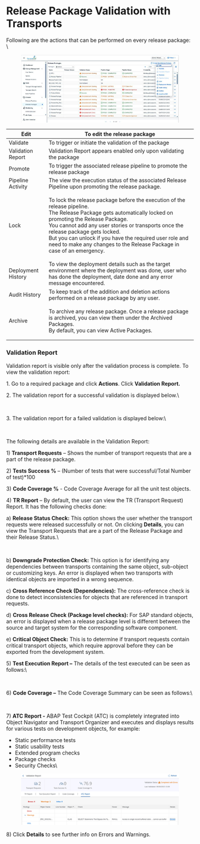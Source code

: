 # Release Package Validation with Transports

Following are the actions that can be performed on every release package:\
\


<figure><img src="../../.gitbook/assets/image (15).png" alt=""><figcaption></figcaption></figure>

| Edit               | To edit the release package                                                                                                                                                                                                                                                                                                                                                                      |
| ------------------ | ------------------------------------------------------------------------------------------------------------------------------------------------------------------------------------------------------------------------------------------------------------------------------------------------------------------------------------------------------------------------------------------------ |
| Validate           | To trigger or initiate the validation of the package                                                                                                                                                                                                                                                                                                                                             |
| Validation Report  | Validation Report appears enabled only upon validating the package                                                                                                                                                                                                                                                                                                                               |
| Promote            | To trigger the associated release pipeline to promote the release package                                                                                                                                                                                                                                                                                                                        |
| Pipeline Activity  | The view the execution status of the associated Release Pipeline upon promoting the release package.                                                                                                                                                                                                                                                                                             |
| Lock               | <p>To lock the release package before the execution of the release pipeline.<br>The Release Package gets automatically locked on promoting the Release Package.<br>You cannot add any user stories or transports once the release package gets locked.<br>But you can unlock if you have the required user role and need to make any changes to the Release Package in case of an emergency.</p> |
| Deployment History | To view the deployment details such as the target environment where the deployment was done, user who has done the deployment, date done and any error message encountered.                                                                                                                                                                                                                      |
| Audit History      | To keep track of the addition and deletion actions performed on a release package by any user.                                                                                                                                                                                                                                                                                                   |
| Archive            | <p>To archive any release package. Once a release package is archived, you can view them under the Archived Packages.<br>By default, you can view Active Packages.</p>                                                                                                                                                                                                                           |

### **Validation Report**

Validation report is visible only after the validation process is complete. To view the validation report:

1\. Go to a required package and click **Actions**. Click **Validation Report.**

2\. The validation report for a successful validation is displayed below.\


<figure><img src="https://www.docs.releaseowl.com/assets/img/create-release-package-with-user-stories-7.jpg" alt=""><figcaption></figcaption></figure>

3\. The validation report for a failed validation is displayed below:\


<figure><img src="https://www.docs.releaseowl.com/assets/img/create-release-package-with-user-stories-8.jpg" alt=""><figcaption></figcaption></figure>

The following details are available in the Validation Report:

1\) **Transport Requests** – Shows the number of transport requests that are a part of the release package.

2\) **Tests Success %** – (Number of tests that were successful/Total Number of test)\*100

3\) **Code Coverage %** - Code Coverage Average for all the unit test objects.

4\) **TR Report** – By default, the user can view the TR (Transport Request) Report. It has the following checks done:

a) **Release Status Check:** This option shows the user whether the transport requests were released successfully or not. On clicking **Details**, you can view the Transport Requests that are a part of the Release Package and their Release Status.\


<figure><img src="https://www.docs.releaseowl.com/assets/img/create-release-package-with-user-stories-9.jpg" alt=""><figcaption></figcaption></figure>

b) **Downgrade Protection Check:** This option is for identifying any dependencies between transports containing the same object, sub-object or customizing keys. An error is displayed when two transports with identical objects are imported in a wrong sequence.

c) **Cross Reference Check (Dependencies):** The cross-reference check is done to detect inconsistencies for objects that are referenced in transport requests.

d) **Cross Release Check (Package level checks):** For SAP standard objects, an error is displayed when a release package level is different between the source and target system for the corresponding software component.

e) **Critical Object Check:** This is to determine if transport requests contain critical transport objects, which require approval before they can be exported from the development system.

5\) **Test Execution Report –** The details of the test executed can be seen as follows:\


<figure><img src="https://www.docs.releaseowl.com/assets/img/create-release-package-with-user-stories-10.jpg" alt=""><figcaption></figcaption></figure>

6\) **Code Coverage –** The Code Coverage Summary can be seen as follows:\


<figure><img src="https://www.docs.releaseowl.com/assets/img/create-release-package-with-user-stories-11.jpg" alt=""><figcaption></figcaption></figure>

7\) **ATC Report -** ABAP Test Cockpit (ATC) is completely integrated into Object Navigator and Transport Organizer and executes and displays results for various tests on development objects, for example:

* Static performance tests
* Static usability tests
* Extended program checks
* Package checks
* Security Checks\


<figure><img src="../../.gitbook/assets/image (363).png" alt=""><figcaption></figcaption></figure>

8\) Click **Details** to see further info on Errors and Warnings.

<figure><img src="https://www.docs.releaseowl.com/assets/img/create-release-package-with-user-stories-13.jpg" alt=""><figcaption></figcaption></figure>
